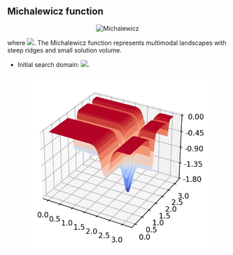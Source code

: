 ## Michalewicz function

<div align="center"> <img src="https://latex.codecogs.com/svg.latex?&space;f(\mathbf{x})=-\sum_{i=1}^d\sin(x_i)\sin^{2m}\biggl(\frac{ix_i^2}{\pi}\biggl)," title="Michalewicz" /> </div>

where <img src="https://latex.codecogs.com/svg.latex?&space;m=10" title=" "/>. The Michalewicz function represents multimodal landscapes with steep ridges and small solution volume. 
- Initial search domain: <img src="https://latex.codecogs.com/svg.latex?&space;\mathbf{x}\in[0,\pi]^d" title=" "/>.

<div align="center"> 
  <img src="image/Michalewicz.jpg" alt="Michalewicz" height="400"/> 
  <! <img src="image/michalewicz_error_plot.jpg" alt="error" height="380"/> 
</div>



